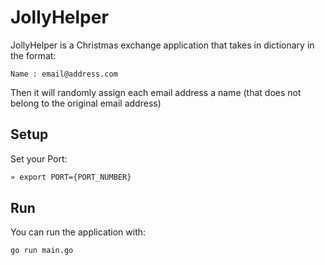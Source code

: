 # JollyHelper

JollyHelper is a Christmas exchange application that takes in dictionary in the format:

`Name : email@address.com`

Then it will randomly assign each email address a name (that does not belong to the original email address)

## Setup

Set your Port:

```sh
» export PORT={PORT_NUMBER}
```

## Run

You can run the application with:

```sh
go run main.go
```